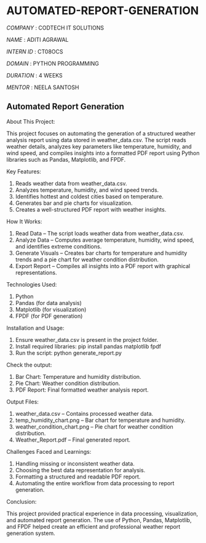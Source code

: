 # AUTOMATED-REPORT-GENERATION

*COMPANY* : CODTECH IT SOLUTIONS

*NAME* : ADITI AGRAWAL

*INTERN ID* : CT08OCS

*DOMAIN* : PYTHON PROGRAMMING

*DURATION* : 4 WEEKS

*MENTOR* : NEELA SANTOSH

## Automated Report Generation

About This Project:

This project focuses on automating the generation of a structured weather analysis report using data stored in weather_data.csv. The script reads weather details, analyzes key parameters like temperature, humidity, and wind speed, and compiles insights into a formatted PDF report using Python libraries such as Pandas, Matplotlib, and FPDF.

Key Features:

1) Reads weather data from weather_data.csv.
2) Analyzes temperature, humidity, and wind speed trends.
3) Identifies hottest and coldest cities based on temperature.
4) Generates bar and pie charts for visualization.
5) Creates a well-structured PDF report with weather insights.

How It Works:

1) Read Data – The script loads weather data from weather_data.csv.
2) Analyze Data – Computes average temperature, humidity, wind speed, and identifies extreme conditions.
3) Generate Visuals – Creates bar charts for temperature and humidity trends and a pie chart for weather condition distribution.
4) Export Report – Compiles all insights into a PDF report with graphical representations.

Technologies Used:

1) Python
2) Pandas (for data analysis)
3) Matplotlib (for visualization)
4) FPDF (for PDF generation)

Installation and Usage:

1) Ensure weather_data.csv is present in the project folder.
2) Install required libraries:
   pip install pandas matplotlib fpdf
3) Run the script:
   python generate_report.py

Check the output:

1) Bar Chart: Temperature and humidity distribution.
2) Pie Chart: Weather condition distribution.
3) PDF Report: Final formatted weather analysis report.

Output Files:

1) weather_data.csv – Contains processed weather data.
2) temp_humidity_chart.png – Bar chart for temperature and humidity.
3) weather_condition_chart.png – Pie chart for weather condition distribution.
4) Weather_Report.pdf – Final generated report.

Challenges Faced and Learnings:

1) Handling missing or inconsistent weather data.
2) Choosing the best data representation for analysis.
3) Formatting a structured and readable PDF report.
4) Automating the entire workflow from data processing to report generation.

Conclusion:

This project provided practical experience in data processing, visualization, and automated report generation. The use of Python, Pandas, Matplotlib, and FPDF helped create an efficient and professional weather report generation system.


